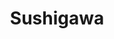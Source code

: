 ---
layout: place
title: Sushigawa
permalink: /illinois/peoria/sushigawa.html
stateAbbr: IL
stateName: Illinois
cityName: Peoria
seo:
  type: restaurant
  links: >-
    https://order.mealkeyway.com/merchant/5264324853707a6a6d697a3479317851774158746d513d3d/main
place_id: ChIJ74zotNldCogRX39nxz7Yc2A
photos:
  - name: >-
      places/ChIJ74zotNldCogRX39nxz7Yc2A/photos/AeeoHcIsEn9lgOeEEBaWs40QnxVp7wqfw2RVJRH7otT2xzTP0qAPuAYp_xrRLvbkfAJNKgivOdWv3U4hksAcrY0vGEFjLWFeb4Bv90dnS3sgDJOA7rGHFGk2BQboC4yTz4wfFcGFRCGs7tXhvMHkiCuklfl2-DGwgYlzvtDeGZiz-FWSdcd2xLiBlnCfjf2GWKRx4W6KThzPZ3p0g1tgiHOC-p5TWoE-JRtnqTeNUwU6FG8BEdx6wVachgRRaHS3A28bFV8WnDJKkW5ulWbrmQJcPklgalbu9i1QUX90PaWM6bpuElvR84q9JWK9G59DCWBl7SqEeTkbGI_9yTW-EcYx7wmxL9P2dCUrpvoZcgouB2qJGbgtJsieP20SiYn6fO-FMPh7IE0BDX890yEmgCL2vCnJ_zWl8MPkRdon69VWmEIH7qw
    widthPx: 2252
    heightPx: 4000
    authorAttributions:
      - displayName: August Laberge
        uri: https://maps.google.com/maps/contrib/103591206394154958558
        photoUri: >-
          https://lh3.googleusercontent.com/a-/ALV-UjUETwV2DkSt7e-VrUCsX3c5HNWbvFtCj3jR7al0U-R-ob1Cccg=s100-p-k-no-mo
    flagContentUri: >-
      https://www.google.com/local/imagery/report/?cb_client=maps_api_places.places_api&image_key=!1e10!2sCIHM0ogKEICAgICZ_aW_zAE&hl=en-US
    googleMapsUri: >-
      https://www.google.com/maps/place//data=!3m4!1e2!3m2!1sCIHM0ogKEICAgICZ_aW_zAE!2e10!4m2!3m1!1s0x880a5dd9b4e88cef:0x6073d83ec7677f5f
  - name: >-
      places/ChIJ74zotNldCogRX39nxz7Yc2A/photos/AeeoHcKq_QB9u1kMok5rfzhLhs2IiryA78ixR73X1M5ubZoTsw2frZdxQLhxm0mV4FpCKjzJQF9pQCxfmEu79GUZGOh6LskvcdXNXlLgzZ3xcfoUjTATD4vm99av9HqSC-e0vHmfwPAAtSPd6QJzKQMir_Jhc9ZKfzOoHhf71-opEcgMbD_jOJ7CVknTgbqd8alkXKoQYpJFR8DRPOO2xffQjEqxiITK-KuifdsLteXS585dqPeV4lpv0UV4K4Ai-tuK0DJc34EOMzy31g8VbQRzfORE3Q4jgntDw0dkDkguxV7GpaWaoo2nc0B-Xo79WqHOuSmfdZCMRq2Mr8br1KroDyhffR4CXGqEbvrLFzCqJ3BmDZ_RaNIuP-5wsVVz3S99dmwsvn5t6MmNyciWsKwA6_Hesk8mFtB6BNAr_RR1rBKMRA
    widthPx: 4016
    heightPx: 2252
    authorAttributions:
      - displayName: Rahmell Brown
        uri: https://maps.google.com/maps/contrib/114988118206929623920
        photoUri: >-
          https://lh3.googleusercontent.com/a-/ALV-UjVuWkVN0zAvggFdXFSEZGfHGFrR6Lqu9p_PgQ20-fx9duuD1gbGRw=s100-p-k-no-mo
    flagContentUri: >-
      https://www.google.com/local/imagery/report/?cb_client=maps_api_places.places_api&image_key=!1e10!2sCIHM0ogKEICAgIDb38H-Lw&hl=en-US
    googleMapsUri: >-
      https://www.google.com/maps/place//data=!3m4!1e2!3m2!1sCIHM0ogKEICAgIDb38H-Lw!2e10!4m2!3m1!1s0x880a5dd9b4e88cef:0x6073d83ec7677f5f
  - name: >-
      places/ChIJ74zotNldCogRX39nxz7Yc2A/photos/AeeoHcKn-EdShH3WGGDvnWiiO2Egyh-v-9A5-IBTgqI-9o24wkqB0rkm9VxMo7vqiTG8RHJEDJIclTqA9JizWfC5ZYCn9RWlU578TpNDu0J407iq63z6kI20q2UVnXJpObCg4KtoEdc3uNTbvyCXM8qE1pDZKBLIKKLgwzysxqwMe8lupzVnoJQ0ZwiDp6F9V0DjZDb6j7CRlagE_jwrQ3nFqSmifI3LbpXJEhOL7FTp633vKwy623dh8ao4beJSguY4Xqm_oaklCKDuTW5M_acERumuYs1unhzQ_EPrqiiGR4u2R2ZqHcOg325xUBuw_YQxxDAsjwwywgVXY7f6JqoNkLHl9AFIMimFQOMSr53Vp6W1lrigFSjsgDdl75cnelIqFWjAafMAmqCnj8rzE-8AsyCzVt2gpHuYCMs50VjXdg9F4w
    widthPx: 3024
    heightPx: 4032
    authorAttributions:
      - displayName: Cary Miller
        uri: https://maps.google.com/maps/contrib/100804136481946142801
        photoUri: >-
          https://lh3.googleusercontent.com/a/ACg8ocJRpIGsa6eu7mCP8bEgU8GeBPUQAeDjoNF58Xmk5xCGybw9KQ=s100-p-k-no-mo
    flagContentUri: >-
      https://www.google.com/local/imagery/report/?cb_client=maps_api_places.places_api&image_key=!1e10!2sCIHM0ogKEICAgIDalNSqZw&hl=en-US
    googleMapsUri: >-
      https://www.google.com/maps/place//data=!3m4!1e2!3m2!1sCIHM0ogKEICAgIDalNSqZw!2e10!4m2!3m1!1s0x880a5dd9b4e88cef:0x6073d83ec7677f5f
  - name: >-
      places/ChIJ74zotNldCogRX39nxz7Yc2A/photos/AeeoHcISSclARm3Lv_nE1cpDEM74kemqbuhk_Od7kWxGO1GTWw_oszyA8eFA7kH_r8qYEcdnDCgUgk_zAQTQFsOov5Qx3YkLHs0vQJvUUVtupxGjPSIOGc2f6fW8KU6w4lvM4UgF13D4VAUJv-Mu4TTmXJh9QNsi2XFAI_RFWhqyXWjIHOxQPE3mA8TBhJVlO8W2CaQ-iVG1lyLMJHzYgneqoL7iVY_LklDOetgqh4C8JMrUThLZFzj4hQreSF7O1vqxPJOrc-9kffmh_n8yIuyRv2J_SbHvKpIh-r8YVuKTHDCmaehstvp_YGEwAZdGiGONWJLqLMp5wfAx_FFMI91LkXyJzDrhXoKSXTjYVdeaXJyZCKb3tWGPeV906sCMrXPVubUAhgN4fOFWivQf20EHcbI4rjynD8jJtE16JBzxUiZ7pg
    widthPx: 3000
    heightPx: 4000
    authorAttributions:
      - displayName: Brandon Lawson
        uri: https://maps.google.com/maps/contrib/107314837205751764343
        photoUri: >-
          https://lh3.googleusercontent.com/a-/ALV-UjUFzDpZMZazSv12b38uAbBm1BNO7Y1P8pqfaWY00aD5JO5JGIPH-w=s100-p-k-no-mo
    flagContentUri: >-
      https://www.google.com/local/imagery/report/?cb_client=maps_api_places.places_api&image_key=!1e10!2sCIHM0ogKEICAgIC9tKToWQ&hl=en-US
    googleMapsUri: >-
      https://www.google.com/maps/place//data=!3m4!1e2!3m2!1sCIHM0ogKEICAgIC9tKToWQ!2e10!4m2!3m1!1s0x880a5dd9b4e88cef:0x6073d83ec7677f5f
  - name: >-
      places/ChIJ74zotNldCogRX39nxz7Yc2A/photos/AeeoHcJDlor94FUqHzY_l9bDUQ_mpPJEY4N8FGmDZiCTlnM6NVPq-52nU6Z-vpKbp92dx6ZLDyO1jCMFvTyv8x7ieLW9iRmubgIc1TSci-246B9kPvnwXcD8RE_0DSvV_6GZMYTch4n6XisVDeEDk5XHK8v7MJDPuOk3z-6p-g-hOXE6AMTOgH8M2ot0qcJ8i_D_d5wM9-f9lBrnqE6KLQb6VcDmihUCwgCrEgWzfrjlwxdQeNX9CuTAdOL3Zof72YaKnNdwZaCg1BRVrh3jTcKOHn7UxVBbcgy6NYxQk2jAhSarSb3xmeUp51wsKbujN_QMbjeUnWINO1OiCeGt7U-TqlpZF3XVmTOXUPecEBL_kmFPPqyVzvTz3cmwbhZxXq14Mbz3JwYmW7YGQC608ZWWL3-Mymp-X2cLWmamsxBN1hF8zw
    widthPx: 2688
    heightPx: 4032
    authorAttributions:
      - displayName: Keenan Robinson
        uri: https://maps.google.com/maps/contrib/101845375142288211934
        photoUri: >-
          https://lh3.googleusercontent.com/a-/ALV-UjUHGiHaxQ0GkZFUI-ZF91HhqaICd5UmkusY5jKxpTDzAVdkui8gXA=s100-p-k-no-mo
    flagContentUri: >-
      https://www.google.com/local/imagery/report/?cb_client=maps_api_places.places_api&image_key=!1e10!2sCIHM0ogKEICAgIDWvpOBBA&hl=en-US
    googleMapsUri: >-
      https://www.google.com/maps/place//data=!3m4!1e2!3m2!1sCIHM0ogKEICAgIDWvpOBBA!2e10!4m2!3m1!1s0x880a5dd9b4e88cef:0x6073d83ec7677f5f
  - name: >-
      places/ChIJ74zotNldCogRX39nxz7Yc2A/photos/AeeoHcLrWHzDtKEnlBpWWQIdz-5xcyX7mG34bNPfeI3in0aIBdgrlAAhrAz82wm6ZxJ_t6QfIOoYw-1s-G1qbbfWMyESV3j0xfT0YVlop-Bn-GM_bnfi_uUof9LiQRGcLgSf9mLuij2r9Vsgksf3GusekhcdpWjp_twyiWhh4iZqjDRrgsKH-xnP-3buadGgVDBpotMbHDhCG3ne9ugkYZmSuY2CBZmZD74vSUPotXrft15nfUXxuL-u2wTwkUGbgUdhStDpkBZGny-i640_4DoeDjFqkwh7xHphFIjiGYEaxAPqSNcJ8tBq4w2OSQ6rFLrc1IVMXvcnK2HUVQr7oZR4B-ywqkUY_A86j6ZZUMVsuZDhO4hLhNdOO1Tx2jvSuPZ_7YTwOAcGwQItCDyfFuqJirSS7EXlGPPH9bWhKLnmbafQ3nB5
    widthPx: 4000
    heightPx: 1868
    authorAttributions:
      - displayName: Dalene S
        uri: https://maps.google.com/maps/contrib/103146969886668111409
        photoUri: >-
          https://lh3.googleusercontent.com/a-/ALV-UjWXEav0LHifxooLHgx202W1MQ2XTFXzRDktii5m7Og-V2Vn2r5s4g=s100-p-k-no-mo
    flagContentUri: >-
      https://www.google.com/local/imagery/report/?cb_client=maps_api_places.places_api&image_key=!1e10!2sCIHM0ogKEICAgICO1pqEjgE&hl=en-US
    googleMapsUri: >-
      https://www.google.com/maps/place//data=!3m4!1e2!3m2!1sCIHM0ogKEICAgICO1pqEjgE!2e10!4m2!3m1!1s0x880a5dd9b4e88cef:0x6073d83ec7677f5f
  - name: >-
      places/ChIJ74zotNldCogRX39nxz7Yc2A/photos/AeeoHcLWNraNF-6gFmQxA1HFbawLFYSPbanGR3as4ttyX0qw5LLCFgJ8N2r06t4_FA6LABultIA34LfKkepWyq9rDkjz68CO2Gimls3sK4grOnXuJbAMsYlVcRClcT7LXmRuq9I9CT7v_QT2azck493_JudQI-NUOb-F7N9i3cIoirteY3WzFUkSdywolgFIcHts_bewMwdKXfQk-fT7EDxwdPAWabenzCyqUUDOrW8Fte-On8ZzXWtqJgWf9vFsK7gS-vZ3jptZQOL4d_IM0AY5m9sem6su5wyDxkk_B7d0nWDhbaywsqh9k0Ixz0OysVlhbxBe1mfhT3ZIrSuqqP-WQGiXz9FU7q95trheJJLL2urCXpCqo6UhyQuRnfibu8Kw8mvv0f9xxsh2pe4h0cmyEygtYImCbKNyLy3_kCz4t56I_zo
    widthPx: 3840
    heightPx: 2160
    authorAttributions:
      - displayName: Andrea Riddle
        uri: https://maps.google.com/maps/contrib/106760505597521495281
        photoUri: >-
          https://lh3.googleusercontent.com/a-/ALV-UjXC-_d8XRb2_NlFz1T_ptGLM0T1-Rsg4bzt2dr5hP8QpF1EdOhgPw=s100-p-k-no-mo
    flagContentUri: >-
      https://www.google.com/local/imagery/report/?cb_client=maps_api_places.places_api&image_key=!1e10!2sCIHM0ogKEICAgIDfgrW_zgE&hl=en-US
    googleMapsUri: >-
      https://www.google.com/maps/place//data=!3m4!1e2!3m2!1sCIHM0ogKEICAgIDfgrW_zgE!2e10!4m2!3m1!1s0x880a5dd9b4e88cef:0x6073d83ec7677f5f
  - name: >-
      places/ChIJ74zotNldCogRX39nxz7Yc2A/photos/AeeoHcLUQ3gkd6WKMt-7LuETURhaEhz9aYk5-k1_x9xlCCXff_k0wpNLqPYqL1A4tVBjGYnQtV1_zkJs_I5N2C5M4fW1f2thu0LjPAWu0kNH_2Bq2h1JUTnQRenLS8JK1NmUJCVx1u-DppPAQ0GgkqQbg1oB6PoflOAjmgbwS70S_xM9dp_rUxN4FCXCnKn1CY_n6KGCR6ut2vVPOTJTAdIu_26velUm6OvxC54j-o6qIPAMm8T3lVdQmChOZrH1gzp0KkjkFiWTK6M9nWBm6piKK9teFEc9bcq-A1GvAZvPiHSmLOkJ600bpseziUA5-67JaVBJFNONfM6YxVHp6CuHFgXqP3FO_H-7JUBLhNS6s8LrGk2z7ILfVQ7u0seGCfLhVkKr0eO5KVe61NFReRljufj9ebvlziT-SAFc2UrZaSSaIwuL
    widthPx: 1280
    heightPx: 960
    authorAttributions:
      - displayName: Jonghak Shin
        uri: https://maps.google.com/maps/contrib/116168440679053622164
        photoUri: >-
          https://lh3.googleusercontent.com/a/ACg8ocJ_FT-Ted8sAALq5OpnGie2f-T7Z2LKBlVfwfLKXTlLjSC52g=s100-p-k-no-mo
    flagContentUri: >-
      https://www.google.com/local/imagery/report/?cb_client=maps_api_places.places_api&image_key=!1e10!2sCIHM0ogKEICAgIDCucCisQE&hl=en-US
    googleMapsUri: >-
      https://www.google.com/maps/place//data=!3m4!1e2!3m2!1sCIHM0ogKEICAgIDCucCisQE!2e10!4m2!3m1!1s0x880a5dd9b4e88cef:0x6073d83ec7677f5f
  - name: >-
      places/ChIJ74zotNldCogRX39nxz7Yc2A/photos/AeeoHcLh2Qa5YpgGL--Nwqws8vb7ww9AwW56OZTqkXZ3C5Fi-lVuReUGbr-51GrLAo-TKc0a1ITavLT1zs25fR3XiYRSWsdZiRY03rgVkZflGxQXpCDCOhgrKBwxmgWH90QU1DjpbEziKAub5oXEAbxa8LUu2jy19yzZarxJORHyZsHLi0as3nabDh9Hs-iQx5pJbj3_YDnZexWBgPIe98RvpdIm8h56waj7mIW9fnJV1jSTcwgSEB3QAhRAX5qhJuVXaprQh9dDNLtXGgdtbr7XkcGpvspWE59HsIAMMnSMphTBwdMHOVKiFImZ9d1fyIPCIxEMD21W32Rb9JQE4Hkxy-ZwaJoyaEP9VjvTs6-J06JIGnPb470qpmifCMEmRNHg2heCk8o9lkqN9r2CBCyhKCjIWB2GkIM2orf6hDvNDdU1vf0
    widthPx: 2992
    heightPx: 2992
    authorAttributions:
      - displayName: Dexter
        uri: https://maps.google.com/maps/contrib/101687284419016865500
        photoUri: >-
          https://lh3.googleusercontent.com/a-/ALV-UjVFV3xTTsYm7qJ0nWSeNltrBaaiqVpvMBKVc3BbjTPRK1zua2cn=s100-p-k-no-mo
    flagContentUri: >-
      https://www.google.com/local/imagery/report/?cb_client=maps_api_places.places_api&image_key=!1e10!2sCIHM0ogKEICAgICKvrSMvAE&hl=en-US
    googleMapsUri: >-
      https://www.google.com/maps/place//data=!3m4!1e2!3m2!1sCIHM0ogKEICAgICKvrSMvAE!2e10!4m2!3m1!1s0x880a5dd9b4e88cef:0x6073d83ec7677f5f
  - name: >-
      places/ChIJ74zotNldCogRX39nxz7Yc2A/photos/AeeoHcKZF_smNUg3HIKisyttl3ckvkNfruLx_x4eTnHsHFqnjpPeO0mySihWW3wszTev2f43UOWLz3GmSw_0lC8yZ8ujHHSAJcxqCmpLxqNV5XuzNLrVJThS5y_ZKPPXOAD3oExgDHF0jZm6niiB2-SD08N5afMQx5L9wMuClnDmWhGTbJcfrYz1uOluIyFM307oK0U53AWQE169QCTQ7pi8tZ_JCJtJLZMs-454AFjYzjIxmZZWK-A81g8QNapzbOWOUx1CSwo5FywcMa3NWs7uvuf362z3MOn4fU2qSDTaznN9p28GxzZpFT0IEexUfKuU9Qgl2mZRS65wuuGnSp3oR7Jvv1zDqZdA7aQSBlZZp7utv_YO9rNhUDE6-96HqmYaF4wxhy52T7GCNuV31QXU92f1-b7_vWrxGiUFuujufdd6rA
    widthPx: 2268
    heightPx: 4032
    authorAttributions:
      - displayName: Nick Szmania
        uri: https://maps.google.com/maps/contrib/114557249905387075034
        photoUri: >-
          https://lh3.googleusercontent.com/a/ACg8ocIz8_APfl9FD0WodEl7MZtGn09Cme33chiN9lk9fACqzyoO0e5q=s100-p-k-no-mo
    flagContentUri: >-
      https://www.google.com/local/imagery/report/?cb_client=maps_api_places.places_api&image_key=!1e10!2sCIHM0ogKEICAgIC8z9vJGw&hl=en-US
    googleMapsUri: >-
      https://www.google.com/maps/place//data=!3m4!1e2!3m2!1sCIHM0ogKEICAgIC8z9vJGw!2e10!4m2!3m1!1s0x880a5dd9b4e88cef:0x6073d83ec7677f5f
address: 2601 W Lake Ave A-2B, Peoria, IL 61615, USA
street: 2601 W Lake Ave A-2B
city: Peoria
state: IL
zip: '61615'
country: USA
neighborhood: null
latitude: '40.739503'
longitude: '-89.634132'
accessibility_options:
  wheelchairAccessibleParking: true
  wheelchairAccessibleEntrance: true
  wheelchairAccessibleRestroom: true
  wheelchairAccessibleSeating: true
business_status: OPERATIONAL
name: Sushigawa
google_maps_links:
  directionsUri: >-
    https://www.google.com/maps/dir//''/data=!4m7!4m6!1m1!4e2!1m2!1m1!1s0x880a5dd9b4e88cef:0x6073d83ec7677f5f!3e0
  placeUri: https://maps.google.com/?cid=6950136414107828063
  writeAReviewUri: >-
    https://www.google.com/maps/place//data=!4m3!3m2!1s0x880a5dd9b4e88cef:0x6073d83ec7677f5f!12e1
  reviewsUri: >-
    https://www.google.com/maps/place//data=!4m4!3m3!1s0x880a5dd9b4e88cef:0x6073d83ec7677f5f!9m1!1b1
  photosUri: >-
    https://www.google.com/maps/place//data=!4m3!3m2!1s0x880a5dd9b4e88cef:0x6073d83ec7677f5f!10e5
primary_type: Restaurant
opening_hours:
  regular: null
  current: null
secondary_opening_hours:
  regular:
    weekdayDescriptions: null
    type: null
  current:
    weekdayDescriptions: null
    type: null
phone: (309) 679-9300
price_level: PRICE_LEVEL_MODERATE
price_range: null
rating: '4.0'
rating_count: 0
website: >-
  https://order.mealkeyway.com/merchant/5264324853707a6a6d697a3479317851774158746d513d3d/main
description: >-
  Explore Sushigawa in Peoria, IL$$$Sushigawa in Peoria, Illinois, stands out as
  a welcoming spot for enjoying fresh sushi and Japanese-inspired dishes,
  blending quality seafood specialties with a relaxed, family-friendly
  atmosphere. This sushi restaurant offers an array of rolls, sashimi, and other
  flavorful options that highlight the best of Japanese cuisine, making it a
  go-to choice for those seeking top-rated sushi experiences nearby. With
  thoughtful accessibility features and a cozy setting, it's designed to
  accommodate various diners, from casual meals to group gatherings. The menu
  caters to a range of preferences, including vegetarian choices and beverages
  like beer and wine, ensuring a satisfying visit for everyone. Whether you're
  exploring sushi places near you or looking for a comforting escape, Sushigawa
  delivers on fresh flavors and attentive service.
generative_summary: >-
  Explore Sushigawa in Peoria, IL$$$Sushigawa in Peoria, Illinois, stands out as
  a welcoming spot for enjoying fresh sushi and Japanese-inspired dishes,
  blending quality seafood specialties with a relaxed, family-friendly
  atmosphere. This sushi restaurant offers an array of rolls, sashimi, and other
  flavorful options that highlight the best of Japanese cuisine, making it a
  go-to choice for those seeking top-rated sushi experiences nearby. With
  thoughtful accessibility features and a cozy setting, it's designed to
  accommodate various diners, from casual meals to group gatherings. The menu
  caters to a range of preferences, including vegetarian choices and beverages
  like beer and wine, ensuring a satisfying visit for everyone. Whether you're
  exploring sushi places near you or looking for a comforting escape, Sushigawa
  delivers on fresh flavors and attentive service.
generative_disclosure: Summarized by AI using the Grok-3-Mini model.
reviews:
  - name: >-
      places/ChIJ74zotNldCogRX39nxz7Yc2A/reviews/ChZDSUhNMG9nS0VJQ0FnSURmZ3JXUEh3EAE
    relativePublishTimeDescription: 3 months ago
    rating: 5
    text:
      text: >-
        AMAZING little sushi spot. The spicy crab roll was awesome, and the
        atmosphere was warm and cozy. A nice little break from the noise. The
        waiter was attentive, and the sushi came out very timely. Will
        ABSOLUTELY be back! I can't wait to try more.
      languageCode: en
    originalText:
      text: >-
        AMAZING little sushi spot. The spicy crab roll was awesome, and the
        atmosphere was warm and cozy. A nice little break from the noise. The
        waiter was attentive, and the sushi came out very timely. Will
        ABSOLUTELY be back! I can't wait to try more.
      languageCode: en
    authorAttribution:
      displayName: Andrea Riddle
      uri: https://www.google.com/maps/contrib/106760505597521495281/reviews
      photoUri: >-
        https://lh3.googleusercontent.com/a-/ALV-UjXC-_d8XRb2_NlFz1T_ptGLM0T1-Rsg4bzt2dr5hP8QpF1EdOhgPw=s128-c0x00000000-cc-rp-mo-ba2
    publishTime: '2025-01-04T22:40:12.945963Z'
    flagContentUri: >-
      https://www.google.com/local/review/rap/report?postId=ChZDSUhNMG9nS0VJQ0FnSURmZ3JXUEh3EAE&d=17924085&t=1
    googleMapsUri: >-
      https://www.google.com/maps/reviews/data=!4m6!14m5!1m4!2m3!1sChZDSUhNMG9nS0VJQ0FnSURmZ3JXUEh3EAE!2m1!1s0x880a5dd9b4e88cef:0x6073d83ec7677f5f
  - name: >-
      places/ChIJ74zotNldCogRX39nxz7Yc2A/reviews/ChdDSUhNMG9nS0VJQ0FnTUNRdk9DczlRRRAB
    relativePublishTimeDescription: a month ago
    rating: 2
    text:
      text: >-
        The service was excellent. I love the mood that was casted. And the food
        did taste decent. The main problem was 2 things, it came out really
        fast, and after finishing the meal, my fiance felt sick. She went to the
        bathroom first, but then we just left after paying to quickly take care
        of things. Though I felt mildly ill too, it didn't affect me as bad as
        her. I love what I received from this place, I have nothing bad to
        really say about anyone, but I'll probably not be returning back.
      languageCode: en
    originalText:
      text: >-
        The service was excellent. I love the mood that was casted. And the food
        did taste decent. The main problem was 2 things, it came out really
        fast, and after finishing the meal, my fiance felt sick. She went to the
        bathroom first, but then we just left after paying to quickly take care
        of things. Though I felt mildly ill too, it didn't affect me as bad as
        her. I love what I received from this place, I have nothing bad to
        really say about anyone, but I'll probably not be returning back.
      languageCode: en
    authorAttribution:
      displayName: Infinite Spikes
      uri: https://www.google.com/maps/contrib/108850204655168514015/reviews
      photoUri: >-
        https://lh3.googleusercontent.com/a-/ALV-UjUNGrcoFLh0cZ7SehpjruO4sCUikNKFQ4V3EqEWCzSzGdd8KGs=s128-c0x00000000-cc-rp-mo-ba2
    publishTime: '2025-03-03T00:10:12.064814Z'
    flagContentUri: >-
      https://www.google.com/local/review/rap/report?postId=ChdDSUhNMG9nS0VJQ0FnTUNRdk9DczlRRRAB&d=17924085&t=1
    googleMapsUri: >-
      https://www.google.com/maps/reviews/data=!4m6!14m5!1m4!2m3!1sChdDSUhNMG9nS0VJQ0FnTUNRdk9DczlRRRAB!2m1!1s0x880a5dd9b4e88cef:0x6073d83ec7677f5f
  - name: >-
      places/ChIJ74zotNldCogRX39nxz7Yc2A/reviews/ChdDSUhNMG9nS0VJQ0FnSUNtNU9pX2dnRRAB
    relativePublishTimeDescription: 3 years ago
    rating: 5
    text:
      text: >-
        Best Sushi in Peoria! I have had sushi in Phoenix and Chicago, and this
        is as good as you can get there. My family shared Mango Rolls, Fried
        California Rolls, Shrimp Tempura Rolls and Tuna Cream Cheese Roll, all
        top quality seafood and tuna. And the ambience has a classic Japanese
        vibe, clean and well-maintained. The service is top-notch, fast,
        friendly and cordial, with drinks refilled in a timely manner. Overall,
        exceeded expectations!
      languageCode: en
    originalText:
      text: >-
        Best Sushi in Peoria! I have had sushi in Phoenix and Chicago, and this
        is as good as you can get there. My family shared Mango Rolls, Fried
        California Rolls, Shrimp Tempura Rolls and Tuna Cream Cheese Roll, all
        top quality seafood and tuna. And the ambience has a classic Japanese
        vibe, clean and well-maintained. The service is top-notch, fast,
        friendly and cordial, with drinks refilled in a timely manner. Overall,
        exceeded expectations!
      languageCode: en
    authorAttribution:
      displayName: Tony Lew
      uri: https://www.google.com/maps/contrib/110592770059347482693/reviews
      photoUri: >-
        https://lh3.googleusercontent.com/a-/ALV-UjVBoN5cx9y49om3m4Cu6IVKAg1OkHoIsjENdxWENMSuGloS9gT8=s128-c0x00000000-cc-rp-mo-ba3
    publishTime: '2021-12-19T04:30:46.686445Z'
    flagContentUri: >-
      https://www.google.com/local/review/rap/report?postId=ChdDSUhNMG9nS0VJQ0FnSUNtNU9pX2dnRRAB&d=17924085&t=1
    googleMapsUri: >-
      https://www.google.com/maps/reviews/data=!4m6!14m5!1m4!2m3!1sChdDSUhNMG9nS0VJQ0FnSUNtNU9pX2dnRRAB!2m1!1s0x880a5dd9b4e88cef:0x6073d83ec7677f5f
  - name: >-
      places/ChIJ74zotNldCogRX39nxz7Yc2A/reviews/ChdDSUhNMG9nS0VJQ0FnSUNaX2FXXzFBRRAB
    relativePublishTimeDescription: a year ago
    rating: 5
    text:
      text: >-
        The food was delicious. I ordered takoyaki so my man can try it for the
        first time. It was phenomenal. The sushi was amazing. The miso soup was
        very good and so comforting. The staff was kind and friendly. When I go
        shopping in this center, I will always want to stop here.
      languageCode: en
    originalText:
      text: >-
        The food was delicious. I ordered takoyaki so my man can try it for the
        first time. It was phenomenal. The sushi was amazing. The miso soup was
        very good and so comforting. The staff was kind and friendly. When I go
        shopping in this center, I will always want to stop here.
      languageCode: en
    authorAttribution:
      displayName: August Laberge
      uri: https://www.google.com/maps/contrib/103591206394154958558/reviews
      photoUri: >-
        https://lh3.googleusercontent.com/a-/ALV-UjUETwV2DkSt7e-VrUCsX3c5HNWbvFtCj3jR7al0U-R-ob1Cccg=s128-c0x00000000-cc-rp-mo-ba3
    publishTime: '2023-09-16T15:04:58.114044Z'
    flagContentUri: >-
      https://www.google.com/local/review/rap/report?postId=ChdDSUhNMG9nS0VJQ0FnSUNaX2FXXzFBRRAB&d=17924085&t=1
    googleMapsUri: >-
      https://www.google.com/maps/reviews/data=!4m6!14m5!1m4!2m3!1sChdDSUhNMG9nS0VJQ0FnSUNaX2FXXzFBRRAB!2m1!1s0x880a5dd9b4e88cef:0x6073d83ec7677f5f
  - name: >-
      places/ChIJ74zotNldCogRX39nxz7Yc2A/reviews/ChdDSUhNMG9nS0VJQ0FnSUN2bjU3bTNRRRAB
    relativePublishTimeDescription: 3 months ago
    rating: 5
    text:
      text: >-
        My fiance and I decided to have a dinner date here after finishing our
        Christmas shopping today. It was AMAZING. The staff was super friendly,
        the food was delicious, and the atmosphere was great. I had the fried
        Maki roll, some miso soup, and fried calamari. 10/10 recommend all of
        those as they were fantastic. HOWEVER, I'm taking 1 mental star away
        because after reading the reviews I was SUPER STOKED to have some usher
        club music playing while I ate my food and I, unfortunately, did not get
        to hear a singular club song. Only beautiful instrumentals that made me
        feel like the main character in a movie.


        We will be returning though :)
      languageCode: en
    originalText:
      text: >-
        My fiance and I decided to have a dinner date here after finishing our
        Christmas shopping today. It was AMAZING. The staff was super friendly,
        the food was delicious, and the atmosphere was great. I had the fried
        Maki roll, some miso soup, and fried calamari. 10/10 recommend all of
        those as they were fantastic. HOWEVER, I'm taking 1 mental star away
        because after reading the reviews I was SUPER STOKED to have some usher
        club music playing while I ate my food and I, unfortunately, did not get
        to hear a singular club song. Only beautiful instrumentals that made me
        feel like the main character in a movie.


        We will be returning though :)
      languageCode: en
    authorAttribution:
      displayName: Gil Hilmes
      uri: https://www.google.com/maps/contrib/115140577760136711089/reviews
      photoUri: >-
        https://lh3.googleusercontent.com/a-/ALV-UjWkQbP5XFZT2611881RF8EQ7Q3RZgZYB4i89G9qXqvnuF5M35_7VQ=s128-c0x00000000-cc-rp-mo
    publishTime: '2024-12-16T05:32:52.610829Z'
    flagContentUri: >-
      https://www.google.com/local/review/rap/report?postId=ChdDSUhNMG9nS0VJQ0FnSUN2bjU3bTNRRRAB&d=17924085&t=1
    googleMapsUri: >-
      https://www.google.com/maps/reviews/data=!4m6!14m5!1m4!2m3!1sChdDSUhNMG9nS0VJQ0FnSUN2bjU3bTNRRRAB!2m1!1s0x880a5dd9b4e88cef:0x6073d83ec7677f5f
review_summary: >-
  Insights from Recent Feedback$$$Visitors to this sushi spot often rave about
  the delicious rolls and appetizers, praising the fresh ingredients and
  comforting flavors that make it a standout option among local Japanese
  eateries. Many appreciate the friendly vibe and quick service, which add to
  the enjoyable atmosphere during meals, though one comment mentioned mild
  discomfort after eating, reminding folks to choose wisely based on their
  tolerance. Overall, the consensus leans positive, with folks highlighting the
  tasty miso soup and tempura as must-tries that keep them coming back for more
  satisfying bites. It's clear that this place hits the mark for those hunting
  for great sushi close to home, offering a casual dining experience that's
  worth recommending for its solid execution and welcoming feel. If you're on
  the hunt for reliable sushi restaurants nearby, this one's got plenty of
  appeal with its mix of hits and minor notes for improvement.
review_disclosure: Summarized by AI using the Grok-3-Mini model.
parking_options:
  freeParkingLot: true
  freeStreetParking: true
  valetParking: false
payment_options:
  acceptsCreditCards: true
  acceptsDebitCards: true
  acceptsCashOnly: false
  acceptsNfc: true
allow_dogs: null
curbside_pickup: false
delivery: true
dine_in: true
good_for_children: null
good_for_groups: null
good_for_sports: false
live_music: false
menu_for_children: null
outdoor_seating: false
reservable: null
restroom: true
serves_beer: true
serves_breakfast: false
serves_brunch: false
serves_cocktails: false
serves_coffee: false
serves_dinner: true
serves_dessert: true
serves_lunch: true
serves_vegetarian_food: true
serves_wine: true
takeout: true
update_category: pro
places_description: null

---